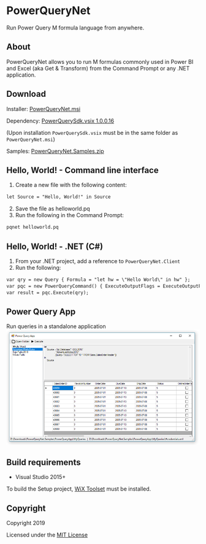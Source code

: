 # PowerQueryNet
Run Power Query M formula language from anywhere.

## About
PowerQueryNet allows you to run M formulas commonly used in Power BI and Excel (aka Get & Transform) from the Command Prompt or any .NET application.

## Download

Installer: [PowerQueryNet.msi](../../releases/latest/download/PowerQueryNet.msi)

Dependency: [PowerQuerySdk.vsix 1.0.0.16](http://dakahn.gallery.vsassets.io/_apis/public/gallery/publisher/dakahn/extension/powerquerysdk/1.0.0.16/assetbyname/PowerQuerySdk.vsix) 

(Upon installation `PowerQuerySdk.vsix` must be in the same folder as `PowerQueryNet.msi`)

Samples: [PowerQueryNet.Samples.zip](../../releases/download/v1.0.3/PowerQueryNet.Samples.zip)

## Hello, World! - Command line interface

1. Create a new file with the following content:
```txt
let Source = "Hello, World!" in Source
```
2. Save the file as helloworld.pq
3. Run the following in the Command Prompt:
```txt
pqnet helloworld.pq
```

## Hello, World! - .NET (C#)

1. From your .NET project, add a reference to `PowerQueryNet.Client`
2. Run the following:
```txt
var qry = new Query { Formula = "let hw = \"Hello World\" in hw" };
var pqc = new PowerQueryCommand() { ExecuteOutputFlags = ExecuteOutputFlags.Csv };
var result = pqc.Execute(qry);
```
## Power Query App
Run queries in a standalone application
![PowerQueryApp](Samples/PowerQueryApp/PowerQueryApp.png "Power Query App")

## Build requirements

* Visual Studio 2015+

To build the Setup project, [WiX Toolset](http://wixtoolset.org/releases/) must be installed.

## Copyright

Copyright 2019

Licensed under the [MIT License](LICENSE)
